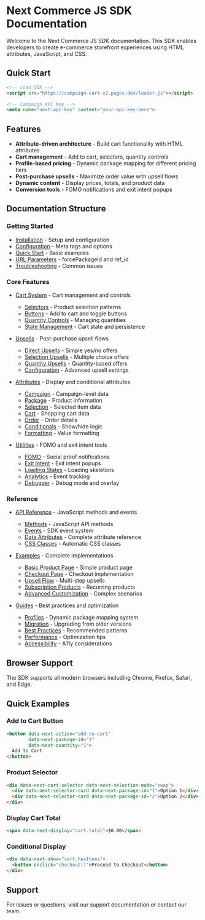 # Next Commerce JS SDK Documentation

Welcome to the Next Commerce JS SDK documentation. This SDK enables developers to create e-commerce storefront experiences using HTML attributes, JavaScript, and CSS.

## Quick Start

```html
<!-- Load SDK -->
<script src="https://campaign-cart-v2.pages.dev/loader.js"></script>

<!-- Campaign API Key -->
<meta name="next-api-key" content="your-api-key-here">
```

## Features

- **Attribute-driven architecture** - Build cart functionality with HTML attributes
- **Cart management** - Add to cart, selectors, quantity controls
- **Profile-based pricing** - Dynamic package mapping for different pricing tiers
- **Post-purchase upsells** - Maximize order value with upsell flows
- **Dynamic content** - Display prices, totals, and product data
- **Conversion tools** - FOMO notifications and exit intent popups

## Documentation Structure

### Getting Started
- [Installation](getting-started/installation.md) - Setup and configuration
- [Configuration](getting-started/configuration.md) - Meta tags and options
- [Quick Start](getting-started/quick-start.md) - Basic examples
- [URL Parameters](getting-started/url-parameters.md) - forcePackageId and ref_id
- [Troubleshooting](getting-started/troubleshooting.md) - Common issues

### Core Features
- [Cart System](cart-system/overview.md) - Cart management and controls
  - [Selectors](cart-system/selectors.md) - Product selection patterns
  - [Buttons](cart-system/buttons.md) - Add to cart and toggle buttons
  - [Quantity Controls](cart-system/quantity-controls.md) - Managing quantities
  - [State Management](cart-system/state-management.md) - Cart state and persistence

- [Upsells](upsells/overview.md) - Post-purchase upsell flows
  - [Direct Upsells](upsells/direct-upsells.md) - Simple yes/no offers
  - [Selection Upsells](upsells/selection-upsells.md) - Multiple choice offers
  - [Quantity Upsells](upsells/quantity-upsells.md) - Quantity-based offers
  - [Configuration](upsells/configuration.md) - Advanced upsell settings

- [Attributes](attributes/overview.md) - Display and conditional attributes
  - [Campaign](attributes/campaign.md) - Campaign-level data
  - [Package](attributes/package.md) - Product information  
  - [Selection](attributes/selection.md) - Selected item data
  - [Cart](attributes/cart.md) - Shopping cart data
  - [Order](attributes/order.md) - Order details
  - [Conditionals](attributes/conditionals.md) - Show/hide logic
  - [Formatting](attributes/formatting.md) - Value formatting

- [Utilities](utilities/fomo.md) - FOMO and exit intent tools
  - [FOMO](utilities/fomo.md) - Social proof notifications
  - [Exit Intent](utilities/exit-intent.md) - Exit intent popups
  - [Loading States](utilities/loading-states.md) - Loading skeletons
  - [Analytics](utilities/analytics.md) - Event tracking
  - [Debugger](utilities/debugger.md) - Debug mode and overlay

### Reference
- [API Reference](api-reference/methods.md) - JavaScript methods and events
  - [Methods](api-reference/methods.md) - JavaScript API methods
  - [Events](api-reference/events.md) - SDK event system
  - [Data Attributes](api-reference/data-attributes.md) - Complete attribute reference
  - [CSS Classes](api-reference/css-classes.md) - Automatic CSS classes

- [Examples](examples/basic-product-page.md) - Complete implementations
  - [Basic Product Page](examples/basic-product-page.md) - Simple product page
  - [Checkout Page](examples/checkout-page.md) - Checkout implementation
  - [Upsell Flow](examples/upsell-flow.md) - Multi-step upsells
  - [Subscription Products](examples/subscription-products.md) - Recurring products
  - [Advanced Customization](examples/advanced-customization.md) - Complex scenarios

- [Guides](guides/best-practices.md) - Best practices and optimization
  - [Profiles](guides/profiles.md) - Dynamic package mapping system
  - [Migration](guides/migration.md) - Upgrading from older versions
  - [Best Practices](guides/best-practices.md) - Recommended patterns
  - [Performance](guides/performance.md) - Optimization tips
  - [Accessibility](guides/accessibility.md) - A11y considerations

## Browser Support

The SDK supports all modern browsers including Chrome, Firefox, Safari, and Edge.

## Quick Examples

### Add to Cart Button
```html
<button data-next-action="add-to-cart" 
        data-next-package-id="1"
        data-next-quantity="1">
  Add to Cart
</button>
```

### Product Selector
```html
<div data-next-cart-selector data-next-selection-mode="swap">
  <div data-next-selector-card data-next-package-id="1">Option 1</div>
  <div data-next-selector-card data-next-package-id="2">Option 2</div>
</div>
```

### Display Cart Total
```html
<span data-next-display="cart.total">$0.00</span>
```

### Conditional Display
```html
<div data-next-show="cart.hasItems">
  <button onclick="checkout()">Proceed to Checkout</button>
</div>
```

## Support

For issues or questions, visit our support documentation or contact our team.